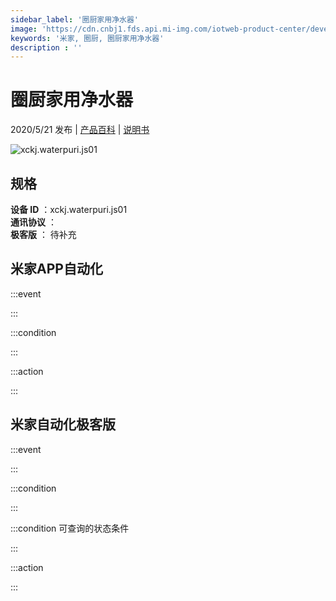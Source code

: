 ```yaml
---
sidebar_label: '圈厨家用净水器'
image: 'https://cdn.cnbj1.fds.api.mi-img.com/iotweb-product-center/developer_15722359166026Guq956h.png?GalaxyAccessKeyId=AKVGLQWBOVIRQ3XLEW&Expires=9223372036854775807&Signature=3hk7NMfMIPTv73wam0XsvcGL64c='
keywords: '米家, 圈厨, 圈厨家用净水器'
description : ''
---
```

# 圈厨家用净水器

2020/5/21 发布 | [产品百科](https://home.mi.com/webapp/content/baike/product/index.html?model=xckj.waterpuri.js01/) | [说明书](https://home.mi.com/views/introduction.html?model=xckj.waterpuri.js01&region=cn)

![xckj.waterpuri.js01](https://cdn.cnbj1.fds.api.mi-img.com/iotweb-product-center/developer_15722359166026Guq956h.png?GalaxyAccessKeyId=AKVGLQWBOVIRQ3XLEW&Expires=9223372036854775807&Signature=3hk7NMfMIPTv73wam0XsvcGL64c=)

## 规格  
> 
**设备 ID** ：xckj.waterpuri.js01  
**通讯协议** ：  
**极客版**  ： 待补充 


## 米家APP自动化  

:::event  

:::

:::condition  

:::

:::action   

:::

## 米家自动化极客版  

:::event  

:::

:::condition  

:::

:::condition 可查询的状态条件  

:::

:::action  

:::

        
